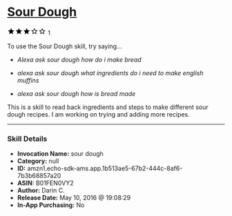 # [Sour Dough](http://alexa.amazon.com/#skills/amzn1.echo-sdk-ams.app.1b513ae5-67b2-444c-8af6-7b3b68857a20)
![3 stars](../../images/ic_star_black_18dp_1x.png)![3 stars](../../images/ic_star_black_18dp_1x.png)![3 stars](../../images/ic_star_black_18dp_1x.png)![3 stars](../../images/ic_star_border_black_18dp_1x.png)![3 stars](../../images/ic_star_border_black_18dp_1x.png) 1

To use the Sour Dough skill, try saying...

* *Alexa ask sour dough how do i make bread*

* *alexa ask sour dough what ingredients do i need to make english muffins*

* *alexa ask sour dough how is bread made*

This is a skill to read back ingredients and steps to make different sour dough recipes. I am working on trying and adding more recipes.

***

### Skill Details

* **Invocation Name:** sour dough
* **Category:** null
* **ID:** amzn1.echo-sdk-ams.app.1b513ae5-67b2-444c-8af6-7b3b68857a20
* **ASIN:** B01FEN0VY2
* **Author:** Darin C.
* **Release Date:** May 10, 2016 @ 19:08:29
* **In-App Purchasing:** No
